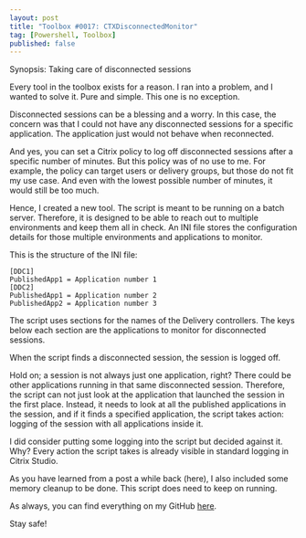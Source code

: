 ```yaml
---
layout: post
title: "Toolbox #0017: CTXDisconnectedMonitor"
tag: [Powershell, Toolbox]
published: false
---
```

Synopsis: Taking care of disconnected sessions

Every tool in the toolbox exists for a reason. I ran into a problem, and I wanted to solve it. Pure and simple. This one is no exception.

Disconnected sessions can be a blessing and a worry. In this case, the concern was that I could not have any disconnected sessions for a specific application. The application just would not behave when reconnected.

And yes, you can set a Citrix policy to log off disconnected sessions after a specific number of minutes. But this policy was of no use to me. For example, the policy can target users or delivery groups, but those do not fit my use case. And even with the lowest possible number of minutes, it would still be too much.

Hence, I created a new tool. The script is meant to be running on a batch server. Therefore, it is designed to be able to reach out to multiple environments and keep them all in check. An INI file stores the configuration details for those multiple environments and applications to monitor.

This is the structure of the INI file:
```
[DDC1]  
PublishedApp1 = Application number 1  
[DDC2]  
PublishedApp1 = Application number 2  
PublishedApp2 = Application number 3    
```
The script uses sections for the names of the Delivery controllers. The keys below each section are the applications to monitor for disconnected sessions.

When the script finds a disconnected session, the session is logged off.

Hold on; a session is not always just one application, right? There could be other applications running in that same disconnected session. Therefore, the script can not just look at the application that launched the session in the first place. Instead, it needs to look at all the published applications in the session, and if it finds a specified application, the script takes action: logging of the session with all applications inside it.

I did consider putting some logging into the script but decided against it. Why? Every action the script takes is already visible in standard logging in Citrix Studio.

As you have learned from a post a while back (here), I also included some memory cleanup to be done. This script does need to keep on running.

As always, you can find everything on my GitHub [here](https://github.com/Cloudsparkle/CTXDisconnectedMonitor).

Stay safe!
